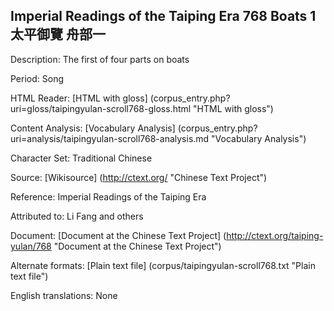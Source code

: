 ## Imperial Readings of the Taiping Era 768 Boats 1 太平御覽 舟部一

Description: The first of four parts on boats

Period: Song

HTML Reader: [HTML with gloss] (corpus_entry.php?uri=gloss/taipingyulan-scroll768-gloss.html "HTML with gloss")

Content Analysis: [Vocabulary Analysis] (corpus_entry.php?uri=analysis/taipingyulan-scroll768-analysis.md "Vocabulary Analysis")

Character Set: Traditional Chinese

Source: [Wikisource] (http://ctext.org/ "Chinese Text Project")

Reference: Imperial Readings of the Taiping Era

Attributed to: Li Fang and others

Document: [Document at the Chinese Text Project] (http://ctext.org/taiping-yulan/768 "Document at the Chinese Text Project")

Alternate formats: [Plain text file] (corpus/taipingyulan-scroll768.txt "Plain text file")

English translations: None